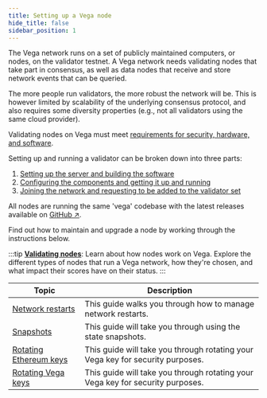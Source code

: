 ```yaml
---
title: Setting up a Vega node
hide_title: false
sidebar_position: 1
---
```

The Vega network runs on a set of publicly maintained computers, or nodes, on the validator testnet. A Vega network needs validating nodes that take part in consensus, as well as data nodes that receive and store network events that can be queried.

The more people run validators, the more robust the network will be. This is however limited by scalability of the underlying consensus protocol, and also requires some diversity properties (e.g., not all validators using the same cloud provider).

Validating nodes on Vega must meet [requirements for security, hardware, and software](requirements/index.md).

Setting up and running a validator can be broken down into three parts:

1. [Setting up the server and building the software](get-started/setup-server.md)
2. [Configuring the components and getting it up and running](get-started/setup-validator.md)
3. [Joining the network and requesting to be added to the validator set](get-started/join-the-network.md)

All nodes are running the same 'vega' codebase with the latest releases available on [GitHub ↗](https://github.com/vegaprotocol/vega).

Find out how to maintain and upgrade a node by working through the instructions below.

:::tip
**[Validating nodes](/docs/testnet/concepts/vega-chain#validating-nodes)**: Learn about how nodes work on Vega. Explore the different types of nodes that run a Vega network, how they're chosen, and what impact their scores have on their status. 
:::

| Topic                                                                 |  Description                                                                                                        |
| ----------------------------------------------------------------------| -------------------------------------------------------------------------------------------------------- |
| [Network restarts](how-to/restart-network.md)                               | This guide walks you through how to manage network restarts. |
| [Snapshots](how-to/snapshots.md)                               | This guide will take you through using the state snapshots. |
| [Rotating Ethereum keys](how-to/rotate-ethereum-keys.md) | This guide will take you through rotating your Vega key for security purposes. |
| [Rotating Vega keys](how-to/rotate-vega-keys.md)                               | This guide will take you through rotating your Vega key for security purposes. |
